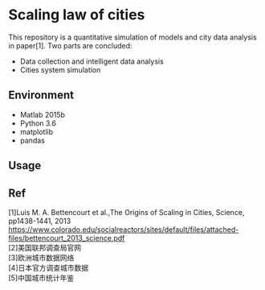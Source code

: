 # Scaling law of cities

This repository is a quantitative simulation of models and city data analysis in paper[1]. Two parts are concluded:  
- Data collection and intelligent data analysis
- Cities system simulation

## Environment

- Matlab 2015b
- Python 3.6
- matplotlib 
- pandas

## Usage


## Ref
[1]Luis M. A. Bettencourt et al.,The Origins of Scaling in Cities, Science, pp1438-1441, 2013   https://www.colorado.edu/socialreactors/sites/default/files/attached-files/bettencourt_2013_science.pdf    
[2]美国联邦调查局官网   
[3]欧洲城市数据网络   
[4]日本官方调查城市数据    
[5]中国城市统计年鉴   

